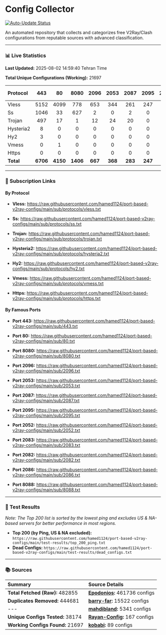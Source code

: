 # Config Collector

[![Auto-Update Status](https://github.com/hamed1124/port-based-v2ray-configs/actions/workflows/main.yml/badge.svg)](https://github.com/hamed1124/port-based-v2ray-configs/actions/workflows/main.yml)

An automated repository that collects and categorizes free V2Ray/Clash configurations from reputable sources with advanced classification.

---

### 📊 Live Statistics

**Last Updated:** 2025-08-02 14:59:40 Tehran Time

**Total Unique Configurations (Working):** 21697

| Protocol | 443 | 80 | 8080 | 2096 | 2053 | 2087 | 2095 | 2052 | 2083 | 2082 | 2086 | 8088 | Other Ports | Total |
|:---| :---: | :---: | :---: | :---: | :---: | :---: | :---: | :---: | :---: | :---: | :---: | :---: |:---:|:---:|
| Vless | 5152 | 4099 | 778 | 653 | 344 | 261 | 247 | 166 | 118 | 143 | 132 | 1 | 5598 | **17692** |
| Ss | 1046 | 33 | 627 | 2 | 0 | 2 | 0 | 0 | 0 | 1 | 0 | 0 | 1496 | **3207** |
| Trojan | 497 | 17 | 1 | 12 | 24 | 20 | 0 | 0 | 28 | 0 | 0 | 0 | 177 | **776** |
| Hysteria2 | 8 | 0 | 0 | 0 | 0 | 0 | 0 | 0 | 1 | 0 | 0 | 0 | 2 | **11** |
| Hy2 | 3 | 0 | 0 | 0 | 0 | 0 | 0 | 0 | 0 | 0 | 0 | 0 | 2 | **5** |
| Vmess | 0 | 1 | 0 | 0 | 0 | 0 | 0 | 0 | 0 | 0 | 0 | 0 | 4 | **5** |
| Https | 0 | 0 | 0 | 0 | 0 | 0 | 0 | 0 | 0 | 0 | 0 | 0 | 1 | **1** |
| **Total** | **6706** | **4150** | **1406** | **667** | **368** | **283** | **247** | **166** | **147** | **144** | **132** | **1** | **7280** | **21697** |

---

### 🚀 Subscription Links

#### By Protocol

- **Vless:**
  https://raw.githubusercontent.com/hamed1124/port-based-v2ray-configs/main/sub/protocols/vless.txt

- **Ss:**
  https://raw.githubusercontent.com/hamed1124/port-based-v2ray-configs/main/sub/protocols/ss.txt

- **Trojan:**
  https://raw.githubusercontent.com/hamed1124/port-based-v2ray-configs/main/sub/protocols/trojan.txt

- **Hysteria2:**
  https://raw.githubusercontent.com/hamed1124/port-based-v2ray-configs/main/sub/protocols/hysteria2.txt

- **Hy2:**
  https://raw.githubusercontent.com/hamed1124/port-based-v2ray-configs/main/sub/protocols/hy2.txt

- **Vmess:**
  https://raw.githubusercontent.com/hamed1124/port-based-v2ray-configs/main/sub/protocols/vmess.txt

- **Https:**
  https://raw.githubusercontent.com/hamed1124/port-based-v2ray-configs/main/sub/protocols/https.txt

#### By Famous Ports

- **Port 443:**
  https://raw.githubusercontent.com/hamed1124/port-based-v2ray-configs/main/sub/443.txt

- **Port 80:**
  https://raw.githubusercontent.com/hamed1124/port-based-v2ray-configs/main/sub/80.txt

- **Port 8080:**
  https://raw.githubusercontent.com/hamed1124/port-based-v2ray-configs/main/sub/8080.txt

- **Port 2096:**
  https://raw.githubusercontent.com/hamed1124/port-based-v2ray-configs/main/sub/2096.txt

- **Port 2053:**
  https://raw.githubusercontent.com/hamed1124/port-based-v2ray-configs/main/sub/2053.txt

- **Port 2087:**
  https://raw.githubusercontent.com/hamed1124/port-based-v2ray-configs/main/sub/2087.txt

- **Port 2095:**
  https://raw.githubusercontent.com/hamed1124/port-based-v2ray-configs/main/sub/2095.txt

- **Port 2052:**
  https://raw.githubusercontent.com/hamed1124/port-based-v2ray-configs/main/sub/2052.txt

- **Port 2083:**
  https://raw.githubusercontent.com/hamed1124/port-based-v2ray-configs/main/sub/2083.txt

- **Port 2082:**
  https://raw.githubusercontent.com/hamed1124/port-based-v2ray-configs/main/sub/2082.txt

- **Port 2086:**
  https://raw.githubusercontent.com/hamed1124/port-based-v2ray-configs/main/sub/2086.txt

- **Port 8088:**
  https://raw.githubusercontent.com/hamed1124/port-based-v2ray-configs/main/sub/8088.txt

---

### 🧪 Test Results
*Note: The Top 200 list is sorted by the lowest ping and excludes US & NA-based servers for better performance in most regions.*

- **Top 200 (by Ping, US & NA excluded):** `https://raw.githubusercontent.com/hamed1124/port-based-v2ray-configs/main/test-results/top_200_ping.txt`
- **Dead Configs:** `https://raw.githubusercontent.com/hamed1124/port-based-v2ray-configs/main/test-results/dead_configs.txt`

---

### 📚 Sources

| Summary | Source Details |
|:---|:---|
| **Total Fetched (Raw):** 482855 | **[Epodonios](https://github.com/Epodonios/v2ray-configs):** 461736 configs |
| **Duplicates Removed:** 444681 | **[barry-far](https://github.com/barry-far/V2ray-Config):** 15522 configs |
| --- | **[mahdibland](https://github.com/mahdibland/V2RayAggregator):** 5341 configs |
| **Unique Configs Tested:** 38174 | **[Rayan-Config](https://github.com/Rayan-Config/C-Sub):** 167 configs |
| **Working Configs Found:** 21697 | **[kobabi](https://github.com/liketolivefree/kobabi):** 89 configs |
